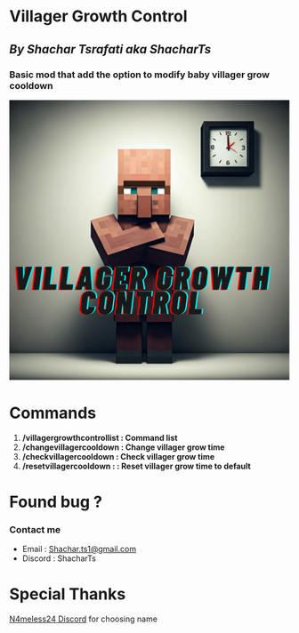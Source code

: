 # **Villager Growth Control**
## _**By Shachar Tsrafati aka ShacharTs**_
### **Basic mod that add the option to modify baby villager grow cooldown**

![Logo.png](Logo.png)

**Commands**
======

1. **/villagergrowthcontrollist : Command list**
2. **/changevillagercooldown  : Change villager grow time**
3. **/checkvillagercooldown : Check villager grow time**
4. **/resetvillagercooldown : : Reset villager grow time to default**


# Found bug ?
### Contact me

* Email : Shachar.ts1@gmail.com
* Discord : ShacharTs

Special Thanks
=
[N4meless24 Discord](https://discord.com/invite/vuen7NYsCA) for choosing name
